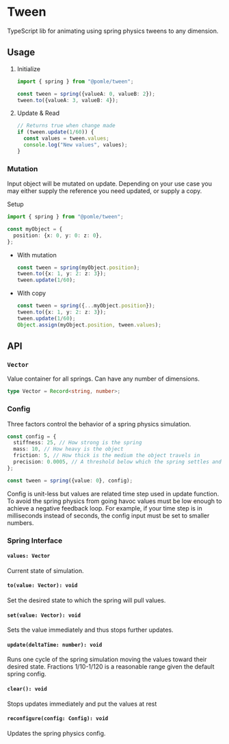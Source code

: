 # Tween

TypeScript lib for animating using spring physics tweens to any dimension.

## Usage

1. Initialize
    ```ts
    import { spring } from "@pomle/tween";
    
    const tween = spring({valueA: 0, valueB: 2});
    tween.to({valueA: 3, valueB: 4});
    ```

2. Update & Read
    ```ts
    // Returns true when change made
    if (tween.update(1/60)) {
      const values = tween.values;
      console.log("New values", values);
    }
    ```

### Mutation

Input object will be mutated on update. Depending on your use case you may either supply the reference you need updated, or supply a copy.

Setup
```ts
import { spring } from "@pomle/tween";

const myObject = {
  position: {x: 0, y: 0: z: 0},
};
```

* With mutation
  
  ```ts
  const tween = spring(myObject.position);
  tween.to({x: 1, y: 2: z: 3});
  tween.update(1/60);
  ```

* With copy

  ```ts
  const tween = spring({...myObject.position});
  tween.to({x: 1, y: 2: z: 3});
  tween.update(1/60);
  Object.assign(myObject.position, tween.values);
  ```

## API

### `Vector`

Value container for all springs. Can have any number of dimensions.
```ts
type Vector = Record<string, number>;
```

### Config

Three factors control the behavior of a spring physics simulation.
```ts
const config = {
  stiffness: 25, // How strong is the spring
  mass: 10, // How heavy is the object
  friction: 5, // How thick is the medium the object travels in
  precision: 0.0005, // A threshold below which the spring settles and stops updating
};

const tween = spring({value: 0}, config);
```

Config is unit-less but values are related time step used in update function. To avoid the spring physics from going havoc values must be low enough to achieve a negative feedback loop. For example, if your time step is in milliseconds instead of seconds, the config input must be set to smaller numbers.


### Spring Interface 

#### `values: Vector`

Current state of simulation.

#### `to(value: Vector): void`

Set the desired state to which the spring will pull values.

#### `set(value: Vector): void`

Sets the value immediately and thus stops further updates.

#### `update(deltaTime: number): void`

Runs one cycle of the spring simulation moving the values toward their desired state. Fractions 1/10-1/120 is a reasonable range given the default spring config.

#### `clear(): void`

Stops updates immediately and put the values at rest

#### `reconfigure(config: Config): void`

Updates the spring physics config.
